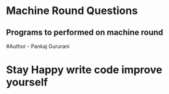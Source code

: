 # Machine Round Questions

## Programs to performed on machine round 


#Author - Pankaj Gururani 
# Stay Happy write code improve yourself
